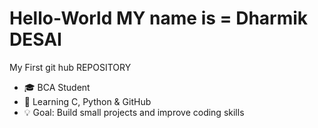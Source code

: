 # Hello-World MY name is = Dharmik DESAI
My First git hub REPOSITORY
- 🎓 BCA Student
- 🌱 Learning C, Python & GitHub
- 💡 Goal: Build small projects and improve coding skills
